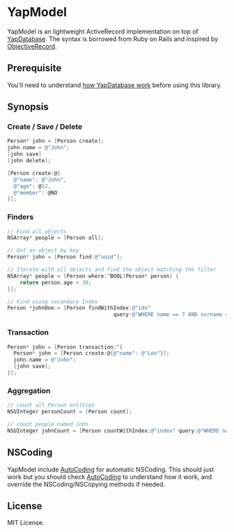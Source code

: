 # YapModel

YapModel is an lightweight ActiveRecord implementation on top of [YapDatabase](https://github.com/yaptv/YapDatabase). The syntax is borrowed from Ruby on Rails and inspired by [ObjectiveRecord](https://github.com/mneorr/ObjectiveRecord).

## Prerequisite

You'll need to understand [how YapDatabase work](https://github.com/yaptv/YapDatabase/wiki) before using this library.

## Synopsis

### Create / Save / Delete

```objective-c
Person* john = [Person create];
john.name = @"John";
[john save]
[john delete];

[Person create:@{
  @"name": @"John",
  @"age": @12,
  @"member": @NO
}];
```

### Finders

```objective-c
// Find all objects
NSArray* people = [Person all];

// Get an object by key
Person* john = [Person find:@"uuid"];

// Iterate with all objects and find the object matching the filter
NSArray* people = [Person where:^BOOL(Person* person) {
    return person.age < 30;
}];

// Find using secondary Index
Person *johnDoe = [Person findWithIndex:@"idx" 
                                  query:@"WHERE name == ? AND surname == ?", @"John", @"Doe"];

```

### Transaction

```objective-c
Person* john = [Person transaction:^{
  Person* john = [Person create:@{@"name": @"Leo"}];
  john.name = @"John";
  [john save];
}];
```

### Aggregation

```objective-c
// count all Person entities
NSUInteger personCount = [Person count];

// count people named John
NSUInteger johnCount = [Person countWithIndex:@"index" query:@"WHERE name = 'John'"];
```

## NSCoding

YapModel include [AutoCoding](https://github.com/nicklockwood/AutoCoding) for automatic NSCoding. This should just work but you
should check [AutoCoding](https://github.com/nicklockwood/AutoCoding) to understand how it work, and override the NSCoding/NSCopying methods if needed.

## License 

MIT License.